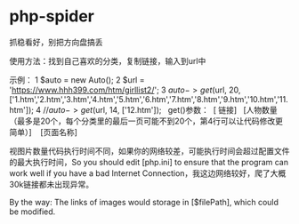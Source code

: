 # php-spider
抓稳看好，别把方向盘搞丢

使用方法：找到自己喜欢的分类，复制链接，输入到url中

示例：
1  $auto = new Auto();
2  $url = 'https://www.hhh399.com/htm/girllist2/';
3  $auto->get($url, 20, ['1.htm','2.htm','3.htm','4.htm','5.htm','6.htm','7.htm','8.htm','9.htm','10.htm','11.htm']);
4  //$auto->get($url, 14, ['12.htm']);
  
get()参数：
  [ 链接]   [人物数量（最多是20个，每个分类里的最后一页可能不到20个，第4行可以让代码修改更简单）]    [页面名称]

视图片数量代码执行时间不同，如果你的网络较差，可能执行时间会超过配置文件的最大执行时间，So you should edit [php.ini] to ensure that the program can work well if you have a bad Internet Connection，我这边网络较好，爬了大概30k链接都未出现异常。

By the way: The links of images would storage in [$filePath], which could be modified.
